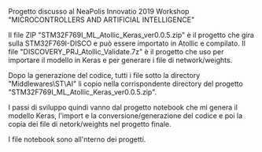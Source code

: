 Progetto discusso al NeaPolis Innovatio 2019 
Workshop "MICROCONTROLLERS AND ARTIFICIAL INTELLIGENCE"

Il file ZIP "STM32F769I_ML_Atollic_Keras_ver0.0.5.zip" è il progetto che gira sulla STM32F769I-DISCO e può essere importato in Atollic e compilato. Il file "DISCOVERY_PRJ_Atollic_Validate.7z" è il progetto che uso per importare il modello in Keras e per generare i file di network/weights.

Dopo la generazione del codice, tutti i file sotto la directory "Middlewares\ST\AI" li copio nella corrispondente directory del progetto "STM32F769I_ML_Atollic_Keras_ver0.0.5.zip".

I passi di sviluppo quindi vanno dal progetto notebook che mi genera il modello Keras, l'import e la conversione/generazione del codice e poi la copia dei file di netork/weights nel progetto finale.

I file notebook sono all'nterno dei progetti.
